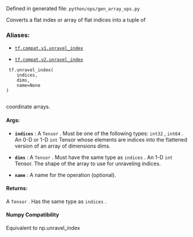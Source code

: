 Defined in generated file:  `python/ops/gen_array_ops.py` 

Converts a flat index or array of flat indices into a tuple of



### Aliases:

- [ `tf.compat.v1.unravel_index` ](/api_docs/python/tf/unravel_index)

- [ `tf.compat.v2.unravel_index` ](/api_docs/python/tf/unravel_index)



```
 tf.unravel_index(
    indices,
    dims,
    name=None
)
 
```

coordinate arrays.



#### Args:

- **`indices`** : A  `Tensor` . Must be one of the following types:  `int32` ,  `int64` .
An 0-D or 1-D  `int`  Tensor whose elements are indices into the
flattened version of an array of dimensions dims.

- **`dims`** : A  `Tensor` . Must have the same type as  `indices` .
An 1-D  `int`  Tensor. The shape of the array to use for unraveling
indices.

- **`name`** : A name for the operation (optional).



#### Returns:
A  `Tensor` . Has the same type as  `indices` .



#### Numpy Compatibility
Equivalent to np.unravel_index

